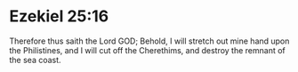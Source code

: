# Ezekiel 25:16

Therefore thus saith the Lord GOD; Behold, I will stretch out mine hand upon the Philistines, and I will cut off the Cherethims, and destroy the remnant of the sea coast.